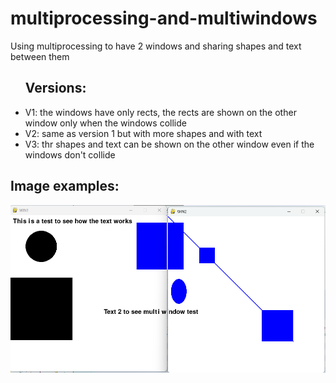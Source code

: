 # multiprocessing-and-multiwindows
<p>Using multiprocessing to have 2 windows and sharing shapes and text between them</p>

<ul>
  <h2>Versions:</h2>
  <li>V1: the windows have only rects, the rects are shown on the other window only when the windows collide</li>
  <li>V2: same as version 1 but with more shapes and with text</li>
  <li>V3: thr shapes and text can be shown on the other window even if the windows don't collide</li>
</ul>
<h2>Image examples:</h2>
<img src="img1.png">
